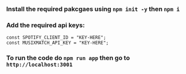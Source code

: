 ### Install the required pakcgaes using `npm init -y` then `npm i`
### Add the required api keys:
```
const SPOTIFY_CLIENT_ID = "KEY-HERE";
const MUSIXMATCH_API_KEY = "KEY-HERE";
```
### To run the code do `npm run app` then go to `http://localhost:3001`